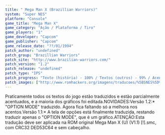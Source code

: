 ```yaml
---
title: " Mega Man X (Brazillian Warriors)"
system: "Super NES"
platform: "Console"
game_title: "Mega Man X"
game_category: "Ação / Plataforma / Tiro"
game_players: "1"
game_developer: "Capcom"
game_publisher: "Capcom"
game_release_date: "??/01/1994"
patch_author: "undefined"
patch_group: "Brazillian Warriors"
patch_site: "http://www.brazilian-warriors.com/"
patch_version: "1.2"
patch_release: "undefined"
patch_type: "IPS"
patch_progress: "Texto (história) - 100% / Textos (outros) - 99% / Acentos - 98% / Gráficos - 90% / Revisão"
patch_images: ["http://www.romhackers.org/imagens/traducoes/%5BSNES%5D%20Mega%20Man%20X%20-%20Brazillian%20Warriors%20-%201.png","http://www.romhackers.org/imagens/traducoes/%5BSNES%5D%20Mega%20Man%20X%20-%20Brazillian%20Warriors%20-%202.png","http://www.romhackers.org/imagens/traducoes/%5BSNES%5D%20Mega%20Man%20X%20-%20Brazillian%20Warriors%20-%203.png"]
---
```

Praticamente todos os textos do jogo estão traduzidos e estão parcialmente acentuados, e a maioria dos gráficos foi editada.NOVIDADES:Versão 1.2:* "OPTION MODE" traduzido. Agora fica faltando só a melhora nos acentos.Versão 1.1:* A tela de opções está finalmente traduzida, restando traduzir apenas o "OPTION MODE", que é um gráfico.ATENÇÃO:Esta tradução deve ser aplicada na ROM original Mega Man X (U) (V1.1) [!].smc, com CRC32 DED53C64 e sem cabeçalho.